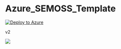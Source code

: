 # Azure_SEMOSS_Template

[![Deploy to Azure](http://azuredeploy.net/deploybutton.png)](https://azuredeploy.net/)



v2



<a href="https://azuredeploy.net/?repository=https://github.com/kunal0137/Azure_SEMOSS_Template" target="_blank">
    <img src="http://azuredeploy.net/deploybutton.png"/>
</a>
